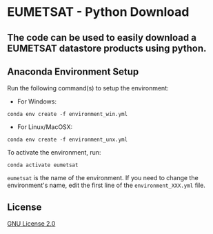 # EUMETSAT - Python Download

The code can be used to easily download a EUMETSAT datastore products using python.
-----------------

## Anaconda Environment Setup

Run the following command(s) to setup the environment:
- For Windows:
```
conda env create -f environment_win.yml
```
- For Linux/MacOSX:
```
conda env create -f environment_unx.yml
```

To activate the environment, run:
```
conda activate eumetsat
```

`eumetsat` is the name of the environment. If you need to change the environment's name, edit the first line of the `environment_XXX.yml` file.


## License
[GNU License 2.0](LICENSE)
